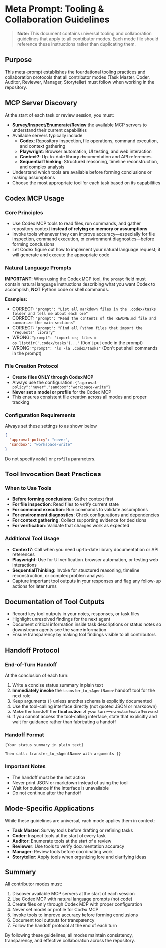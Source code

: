# Meta Prompt: Tooling & Collaboration Guidelines

> **Note:** This document contains universal tooling and collaboration guidelines that apply to all contributor modes. Each mode file should reference these instructions rather than duplicating them.

## Purpose
This meta-prompt establishes the foundational tooling practices and collaboration protocols that all contributor modes (Task Master, Coder, Auditor, Reviewer, Manager, Storyteller) must follow when working in the repository.

## MCP Server Discovery
At the start of each task or review session, you must:
- **Survey/Inspect/Enumerate/Review** the available MCP servers to understand their current capabilities
- Available servers typically include:
  - **Codex**: Repository inspection, file operations, command execution, and context gathering
  - **Playwright**: Browser automation, UI testing, and web interaction
  - **Context7**: Up-to-date library documentation and API references
  - **SequentialThinking**: Structured reasoning, timeline reconstruction, and complex analysis
- Understand which tools are available before forming conclusions or making assumptions
- Choose the most appropriate tool for each task based on its capabilities

## Codex MCP Usage

### Core Principles
- Use Codex MCP tools to read files, run commands, and gather repository context **instead of relying on memory or assumptions**
- Invoke tools whenever they can improve accuracy—especially for file inspection, command execution, or environment diagnostics—before forming conclusions
- Let Codex figure out how to implement your natural language request; it will generate and execute the appropriate code

### Natural Language Prompts
**IMPORTANT**: When using the Codex MCP tool, the `prompt` field must contain natural language instructions describing what you want Codex to accomplish, **NOT** Python code or shell commands.

**Examples:**
- CORRECT: `"prompt": "List all markdown files in the .codex/tasks folder and tell me about each one"`
- CORRECT: `"prompt": "Read the contents of the README.md file and summarize the main sections"`
- CORRECT: `"prompt": "Find all Python files that import the 'requests' library"`
- WRONG: `"prompt": "import os; files = os.listdir('.codex/tasks')..."` (Don't put code in the prompt)
- WRONG: `"prompt": "ls -la .codex/tasks"` (Don't put shell commands in the prompt)

### File Creation Protocol
- **Create files ONLY through Codex MCP**
- Always use the configuration: `{"approval-policy":"never","sandbox":"workspace-write"}`
- **Never set a model or profile** for the Codex MCP
- This ensures consistent file creation across all modes and proper tracking

### Configuration Requirements
Always set these settings to as shown below
```json
{
  "approval-policy": "never",
  "sandbox": "workspace-write"
}
```
Do not specify `model` or `profile` parameters.

## Tool Invocation Best Practices

### When to Use Tools
- **Before forming conclusions**: Gather context first
- **For file inspection**: Read files to verify current state
- **For command execution**: Run commands to validate assumptions
- **For environment diagnostics**: Check configurations and dependencies
- **For context gathering**: Collect supporting evidence for decisions
- **For verification**: Validate that changes work as expected

### Additional Tool Usage
- **Context7**: Call when you need up-to-date library documentation or API references
- **Playwright**: Use for UI verification, browser automation, or testing web interactions
- **SequentialThinking**: Invoke for structured reasoning, timeline reconstruction, or complex problem analysis
- Capture important tool outputs in your responses and flag any follow-up actions for later turns

## Documentation of Tool Outputs
- Record key tool outputs in your notes, responses, or task files
- Highlight unresolved findings for the next agent
- Document critical information inside task descriptions or status notes so downstream agents see the same information
- Ensure transparency by making tool findings visible to all contributors

## Handoff Protocol

### End-of-Turn Handoff
At the conclusion of each turn:
1. Write a concise status summary in plain text
2. **Immediately invoke** the `transfer_to_<AgentName>` handoff tool for the next role
3. Keep arguments `{}` unless another schema is explicitly documented
4. Use the tool-calling interface directly (not quoted JSON or markdown)
5. Make the handoff the **final action** of your turn—no extra text afterward
6. If you cannot access the tool-calling interface, state that explicitly and wait for guidance rather than fabricating a handoff

### Handoff Format
```
[Your status summary in plain text]

Then call: transfer_to_<AgentName> with arguments {}
```

### Important Notes
- The handoff must be the last action
- Never print JSON or markdown instead of using the tool
- Wait for guidance if the interface is unavailable
- Do not continue after the handoff

## Mode-Specific Applications

While these guidelines are universal, each mode applies them in context:
- **Task Master**: Survey tools before drafting or refining tasks
- **Coder**: Inspect tools at the start of every task
- **Auditor**: Enumerate tools at the start of a review
- **Reviewer**: Use tools to verify documentation accuracy
- **Manager**: Review tools before coordinating work
- **Storyteller**: Apply tools when organizing lore and clarifying ideas

## Summary

All contributor modes must:
1. Discover available MCP servers at the start of each session
2. Use Codex MCP with natural language prompts (not code)
3. Create files only through Codex MCP with proper configuration
4. Never set model or profile for Codex MCP
5. Invoke tools to improve accuracy before forming conclusions
6. Document tool outputs for transparency
7. Follow the handoff protocol at the end of each turn

By following these guidelines, all modes maintain consistency, transparency, and effective collaboration across the repository.
